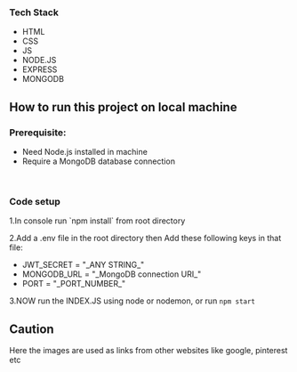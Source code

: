 <h3>Tech Stack</h3>
<ul>
  <li>HTML</li>
  <li>CSS</li>
  <li>JS</li>
  <li>NODE.JS</li>
  <li>EXPRESS</li>
  <li>MONGODB</li>
</ul>

<h2>How to run this project on local machine</h2>
<h3>Prerequisite:</h3>
<ul>
  <li>Need Node.js installed in machine</li>
  <li>Require a MongoDB database connection</li>
</ul>
<br>
<h3>Code setup</h3>
1.In console run `npm install` from root directory

2.Add a .env file in the root directory then Add these following keys in that file:
<ul>
  <li>JWT_SECRET = "_ANY STRING_"</li>
  <li>MONGODB_URL = "_MongoDB connection URI_"</li>
  <li>PORT = "_PORT_NUMBER_"</li>
</ul>
  
3.NOW run the INDEX.JS using node or nodemon, or run `npm start`

<h2>Caution</h2>
<p>Here the images are used as links from other websites like google, pinterest etc</p>

